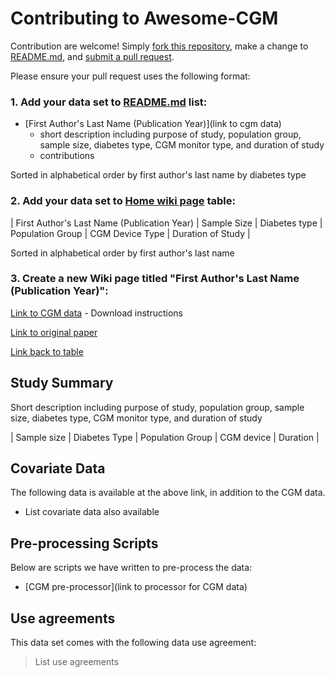 # Contributing to Awesome-CGM

Contribution are welcome! Simply [fork this repository](https://help.github.com/articles/fork-a-repo/), make a change to [README.md](https://github.com/irinagain/Awesome-CGM/blob/master/README.md), and [submit a pull request](https://help.github.com/articles/creating-a-pull-request/).

Please ensure your pull request uses the following format:

### 1. Add your data set to [README.md](https://github.com/irinagain/Awesome-CGM/blob/master/README.md) list:  
* [First Author's Last Name (Publication Year)](link to cgm data) 
  * short description including purpose of study, population group, sample size, diabetes type, CGM monitor type, and duration of study
  * contributions
  
Sorted in alphabetical order by first author's last name by diabetes type

### 2. Add your data set to [Home wiki page](https://github.com/irinagain/Awesome-CGM/wiki) table:
| First Author's Last Name (Publication Year) | Sample Size | Diabetes type | Population Group | CGM Device Type | Duration of Study |

Sorted in alphabetical order by first author's last name

### 3. Create a new Wiki page titled "First Author's Last Name (Publication Year)":

[Link to CGM data](link) - Download instructions

[Link to original paper](link)

[Link back to table](https://github.com/irinagain/Awesome-CGM/wiki)

## Study Summary

Short description including purpose of study, population group, sample size, diabetes type, CGM monitor type, and duration of study  

| Sample size | Diabetes Type | Population Group | CGM device | Duration |


## Covariate Data

The following data is available at the above link, in addition to the CGM data.

* List covariate data also available

## Pre-processing Scripts
Below are scripts we have written to pre-process the data:
- [CGM pre-processor](link to processor for CGM data) 



## Use agreements 
This data set comes with the following data use agreement:  

> List use agreements

